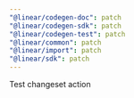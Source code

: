 ```yaml
---
"@linear/codegen-doc": patch
"@linear/codegen-sdk": patch
"@linear/codegen-test": patch
"@linear/common": patch
"@linear/import": patch
"@linear/sdk": patch
---
```


Test changeset action
